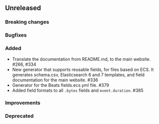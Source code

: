 ## Unreleased

### Breaking changes

### Bugfixes

### Added

* Translate the documentation from README.md, to the main website. #266, #334
* New generator that supports reusable fields, for files based on ECS.
  It generates schema.csv, Elasticsearch 6 and 7 templates, and field documentation
  for the main website. #336
* Generator for the Beats fields.ecs.yml file. #379
* Added field formats to all `.bytes` fields and `event.duration`. #385

### Improvements

### Deprecated


<!-- All empty sections:

## Unreleased

### Breaking changes

### Bugfixes

### Added

### Improvements

### Deprecated

-->
